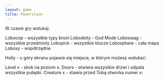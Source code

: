 ```yaml
---
layout: game
title: Powerslave
---
```


W czasie gry wstukaj:

Lobocop 		- wszystkie typy broni
Lobodeity 	- God Mode
Loboswag 	- wszystkie przedmioty
Lobopick 		- wszystkie klucze
Lobosphere 	- cała mapa
Loboxy 		- współrzędne

Holly - u góry ekranu pojawia się miejsce, w którym możesz 
wstukać:

Level x 		- skok na poziom x.
Doors 		- otwiera wszystkie drzwi i odpala wszystkie 
pułapki.
Creature x 	- stawia przed Tobą stworka numer x:
